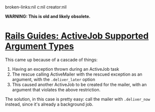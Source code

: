 broken-links:nil c:nil creator:nil

**WARNING: This is old and likely obsolete.**

[Rails Guides: ActiveJob Supported Argument Types](https://edgeguides.rubyonrails.org/active_job_basics.html#supported-types-for-arguments)
===========================================================================================================================================

This came up because of a cascade of things:

1.  Having an exception thrown during an ActiveJob task
2.  The rescue calling ActiveMailer with the rescued exception as an argument, with the `.deliver_later` option
3.  This caused another ActiveJob to be created for the mailer, with an argument that violates the above restriction.

The solution, in this case is pretty easy: call the mailer with `.deliver_now` instead, since it\'s already a background job.
